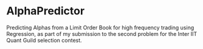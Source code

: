 # AlphaPredictor
Predicting Alphas from a Limit Order Book for high frequency trading using Regression, as part of my submission to the second problem for the Inter IIT Quant Guild selection contest.
